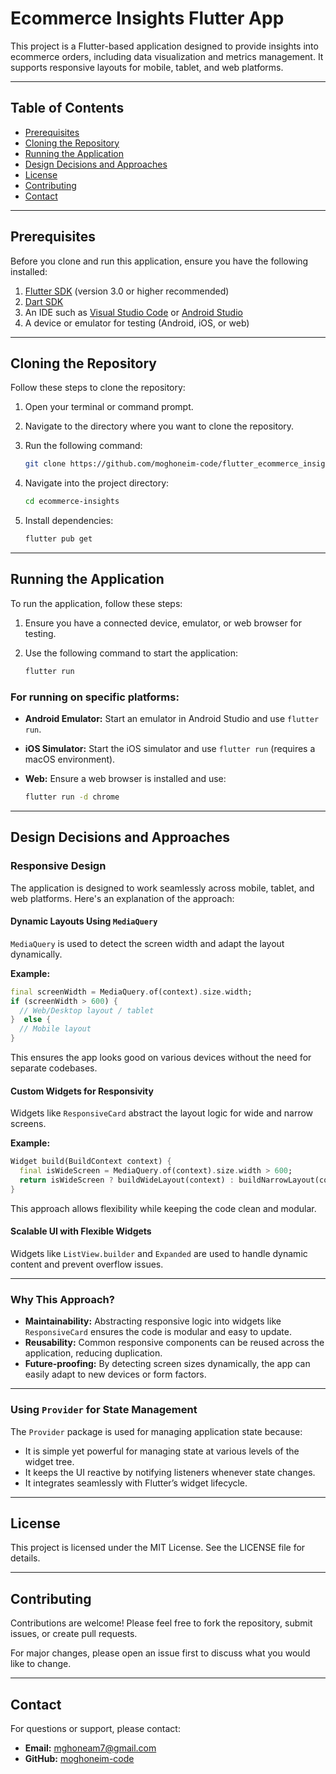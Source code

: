 
# Ecommerce Insights Flutter App

This project is a Flutter-based application designed to provide insights into ecommerce orders, including data visualization and metrics management. It supports responsive layouts for mobile, tablet, and web platforms.

---

## Table of Contents
- [Prerequisites](#prerequisites)
- [Cloning the Repository](#cloning-the-repository)
- [Running the Application](#running-the-application)
- [Design Decisions and Approaches](#design-decisions-and-approaches)
- [License](#license)
- [Contributing](#contributing)
- [Contact](#contact)

---

## Prerequisites

Before you clone and run this application, ensure you have the following installed:

1. [Flutter SDK](https://flutter.dev/docs/get-started/install) (version 3.0 or higher recommended)
2. [Dart SDK](https://dart.dev/get-dart)
3. An IDE such as [Visual Studio Code](https://code.visualstudio.com/) or [Android Studio](https://developer.android.com/studio)
4. A device or emulator for testing (Android, iOS, or web)

---

## Cloning the Repository

Follow these steps to clone the repository:

1. Open your terminal or command prompt.
2. Navigate to the directory where you want to clone the repository.
3. Run the following command:

   ```bash
   git clone https://github.com/moghoneim-code/flutter_ecommerce_insights.git
   ```

4. Navigate into the project directory:

   ```bash
   cd ecommerce-insights
   ``` 

5. Install dependencies:

   ```bash
   flutter pub get
   ```

---

## Running the Application

To run the application, follow these steps:

1. Ensure you have a connected device, emulator, or web browser for testing.
2. Use the following command to start the application:

   ```bash
   flutter run
   ```

### For running on specific platforms:

- **Android Emulator:** Start an emulator in Android Studio and use `flutter run`.
- **iOS Simulator:** Start the iOS simulator and use `flutter run` (requires a macOS environment).
- **Web:** Ensure a web browser is installed and use:

   ```bash
   flutter run -d chrome
   ```

---

## Design Decisions and Approaches

### Responsive Design

The application is designed to work seamlessly across mobile, tablet, and web platforms. Here's an explanation of the approach:

#### Dynamic Layouts Using `MediaQuery`

`MediaQuery` is used to detect the screen width and adapt the layout dynamically.

**Example:**

```dart
final screenWidth = MediaQuery.of(context).size.width;
if (screenWidth > 600) {
  // Web/Desktop layout / tablet
}  else {
  // Mobile layout
}
```

This ensures the app looks good on various devices without the need for separate codebases.

#### Custom Widgets for Responsivity

Widgets like `ResponsiveCard` abstract the layout logic for wide and narrow screens.

**Example:**

```dart
Widget build(BuildContext context) {
  final isWideScreen = MediaQuery.of(context).size.width > 600;
  return isWideScreen ? buildWideLayout(context) : buildNarrowLayout(context);
}
```

This approach allows flexibility while keeping the code clean and modular.

#### Scalable UI with Flexible Widgets

Widgets like `ListView.builder` and `Expanded` are used to handle dynamic content and prevent overflow issues.

---

### Why This Approach?

- **Maintainability:** Abstracting responsive logic into widgets like `ResponsiveCard` ensures the code is modular and easy to update.
- **Reusability:** Common responsive components can be reused across the application, reducing duplication.
- **Future-proofing:** By detecting screen sizes dynamically, the app can easily adapt to new devices or form factors.

---

### Using `Provider` for State Management

The `Provider` package is used for managing application state because:

- It is simple yet powerful for managing state at various levels of the widget tree.
- It keeps the UI reactive by notifying listeners whenever state changes.
- It integrates seamlessly with Flutter’s widget lifecycle.

---

## License

This project is licensed under the MIT License. See the LICENSE file for details.

---

## Contributing

Contributions are welcome! Please feel free to fork the repository, submit issues, or create pull requests.

For major changes, please open an issue first to discuss what you would like to change.

---

## Contact

For questions or support, please contact:

- **Email:** mghoneam7@gmail.com
- **GitHub:** [moghoneim-code](https://github.com/moghoneim-code)
